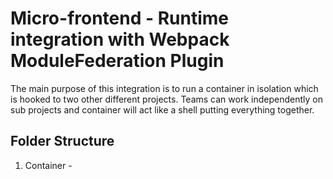 # Micro-frontend - Runtime integration with Webpack ModuleFederation Plugin

The main purpose of this integration is to run a container in isolation which is hooked to two other different projects. Teams can work independently on sub projects and container will act like a shell putting everything together.

Folder Structure 
--------------------------------------------------------------------------------------------------------------------------------------------
1) Container - 
